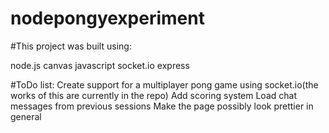 nodepongyexperiment
===================

#This project was built using:

  node.js 
  canvas
  javascript
  socket.io
  express


#ToDo list:
  Create support for a multiplayer pong game using socket.io(the works of this are currently in the repo)
  Add scoring system
  Load chat messages from previous sessions
  Make the page possibly look prettier in general
